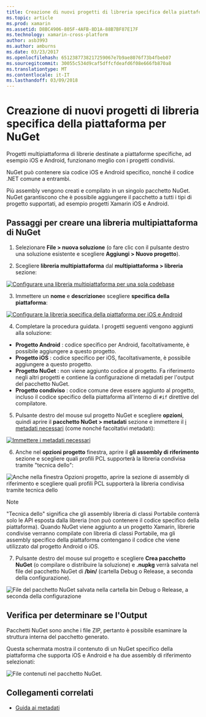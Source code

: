```yaml
---
title: Creazione di nuovi progetti di libreria specifica della piattaforma per NuGet
ms.topic: article
ms.prod: xamarin
ms.assetid: D8BC4906-805F-4AFB-8D1A-88B7BF87E17F
ms.technology: xamarin-cross-platform
author: asb3993
ms.author: amburns
ms.date: 03/23/2017
ms.openlocfilehash: 6512387738217259067e7b9ae8076f73b4fbeb07
ms.sourcegitcommit: 30055c534d9caf5dffcfdeafd6f08e666fb870a8
ms.translationtype: MT
ms.contentlocale: it-IT
ms.lasthandoff: 03/09/2018
---
```

# <a name="creating-new-platform-specific-library-projects-for-nuget"></a>Creazione di nuovi progetti di libreria specifica della piattaforma per NuGet

Progetti multipiattaforma di librerie destinate a piattaforme specifiche, ad esempio iOS e Android, funzionano meglio con i progetti condivisi.

NuGet può contenere sia codice iOS e Android specifico, nonché il codice .NET comune a entrambi.

Più assembly vengono creati e compilato in un singolo pacchetto NuGet. NuGet garantiscono che è possibile aggiungere il pacchetto a tutti i tipi di progetto supportati, ad esempio progetti Xamarin iOS e Android.

## <a name="steps-to-create-a-cross-platform-library-nuget"></a>Passaggi per creare una libreria multipiattaforma di NuGet

1. Selezionare **File > nuova soluzione** (o fare clic con il pulsante destro una soluzione esistente e scegliere **Aggiungi > Nuovo progetto**).

2. Scegliere **libreria multipiattaforma** dal **multipiattaforma > libreria** sezione:

  [![](platform-specific-images/mulitplatform-library-sml.png "Configurare una libreria multipiattaforma per una sola codebase")](platform-specific-images/multiplatform-library.png#lightbox)

3. Immettere un **nome** e **descrizione**e scegliere **specifica della piattaforma**:

  [![](platform-specific-images/specific-configure-sml.png "Configurare la libreria specifica della piattaforma per iOS e Android")](platform-specific-images/specific-configure.png#lightbox)

4. Completare la procedura guidata. I progetti seguenti vengono aggiunti alla soluzione:

  - **Progetto Android** : codice specifico per Android, facoltativamente, è possibile aggiungere a questo progetto.
  - **Progetto iOS** : codice specifico per iOS, facoltativamente, è possibile aggiungere a questo progetto.
  - **Progetto NuGet** : non viene aggiunto codice al progetto. Fa riferimento negli altri progetti e contiene la configurazione di metadati per l'output del pacchetto NuGet.
  - **Progetto condiviso** : codice comune deve essere aggiunto al progetto, incluso il codice specifico della piattaforma all'interno di `#if` direttive del compilatore.

5. Pulsante destro del mouse sul progetto NuGet e scegliere **opzioni**, quindi aprire il **pacchetto NuGet > metadati** sezione e immettere il [i metadati necessari](~/cross-platform/app-fundamentals/nuget-multiplatform-libraries/metadata.md) (come nonché facoltativi metadati):

  [![](platform-specific-images/specific-metadata-sml.png "Immettere i metadati necessari")](platform-specific-images/specific-metadata.png#lightbox)

6. Anche nel **opzioni progetto** finestra, aprire il **gli assembly di riferimento** sezione e scegliere quali profili PCL supporterà la libreria condivisa tramite "tecnica dello":

  ![](platform-specific-images/specific-reference-assemblies.png "Anche nella finestra Opzioni progetto, aprire la sezione di assembly di riferimento e scegliere quali profili PCL supporterà la libreria condivisa tramite tecnica dello")

  > [!NOTE]
> "Tecnica dello" significa che gli assembly libreria di classi Portabile conterrà solo le API esposta dalla libreria (non può contenere il codice specifico della piattaforma). Quando NuGet viene aggiunto a un progetto Xamarin, librerie condivise verranno compilate con libreria di classi Portabile, ma gli assembly specifico della piattaforma contengano il codice che viene utilizzato dal progetto Android o iOS.

7. Pulsante destro del mouse sul progetto e scegliere **Crea pacchetto NuGet** (o compilare o distribuire la soluzione) e **.nupkg** verrà salvata nel file del pacchetto NuGet di **/bin/** (cartella Debug o Release, a seconda della configurazione).

  ![](platform-specific-images/create-nuget-package.png "File del pacchetto NuGet salvata nella cartella bin Debug o Release, a seconda della configurazione")


## <a name="verifying-the-output"></a>Verifica per determinare se l'Output

Pacchetti NuGet sono anche i file ZIP, pertanto è possibile esaminare la struttura interna del pacchetto generato.

Questa schermata mostra il contenuto di un NuGet specifico della piattaforma che supporta iOS e Android e ha due assembly di riferimento selezionati:

![](platform-specific-images/nuget-output.png "File contenuti nel pacchetto NuGet.")


## <a name="related-links"></a>Collegamenti correlati

- [Guida ai metadati](~/cross-platform/app-fundamentals/nuget-multiplatform-libraries/metadata.md)
